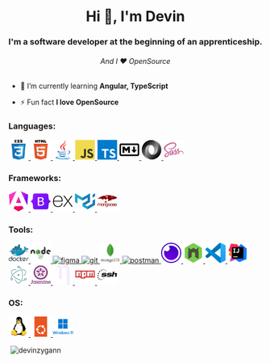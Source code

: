 <h1 align="center">Hi 👋, I'm Devin</h1>
<h3 align="center">I'm a software developer at the beginning of an apprenticeship.</h3>
<h6 align="center">And I ❤️ OpenSource</h6>

- 🌱 I’m currently learning **Angular, TypeScript**

- ⚡ Fun fact **I love OpenSource**

<h3 align="left">Languages:</h3>
<p align="left"> 
    <a href="https://www.w3schools.com/css/" target="_blank" rel="noreferrer"> 
        <img src="https://raw.githubusercontent.com/devicons/devicon/master/icons/css3/css3-original-wordmark.svg" alt="css3" width="40" height="40"/>
    </a>
    <a href="https://www.w3.org/html/" target="_blank" rel="noreferrer">
        <img src="https://raw.githubusercontent.com/devicons/devicon/master/icons/html5/html5-original-wordmark.svg" alt="html5" width="40" height="40"/>
    </a>
    <a href="https://www.java.com" target="_blank" rel="noreferrer">
        <img src="https://raw.githubusercontent.com/devicons/devicon/master/icons/java/java-original.svg" alt="java" width="40" height="40"/>
    </a>
    <a href="https://developer.mozilla.org/en-US/docs/Web/JavaScript" target="_blank" rel="noreferrer"> 
        <img src="https://raw.githubusercontent.com/devicons/devicon/master/icons/javascript/javascript-original.svg" alt="javascript" width="40" height="40"/>
    </a>
    <a href="https://www.typescriptlang.org/" target="_blank" rel="noreferrer"> 
        <img src="https://github.com/devicons/devicon/raw/refs/heads/master/icons/typescript/typescript-plain.svg" alt="TypeScript" width="40" height="40"/>
    </a>
    <a href="https://www.markdownguide.org/" target="_blank" rel="noreferrer"> 
        <img src="https://raw.githubusercontent.com/devicons/devicon/refs/heads/master/icons/markdown/markdown-original.svg" alt="Markdown" width="40" height="40"/>
    </a>
    <a href="https://www.markdownguide.org/" target="_blank" rel="noreferrer"> 
        <img src="https://github.com/devicons/devicon/raw/refs/heads/master/icons/json/json-original.svg" alt="JSON" width="40" height="40"/>
    </a>
    <a href="https://www.sass-lang.com/" target="_blank" rel="noreferrer"> 
        <img src="https://github.com/devicons/devicon/raw/refs/heads/master/icons/sass/sass-original.svg" alt="Sass" width="40" height="40"/>
    </a>

</p>

<h3 align="left">Frameworks:</h3>
<p align="left"> 
    <a href="https://www.angular.dev/" target="_blank" rel="noreferrer"> 
        <img src="https://github.com/devicons/devicon/raw/refs/heads/master/icons/angular/angular-original.svg" alt="javascript" width="40" height="40"/>
    </a>
    <a href="https://www.getbootstrap.com/" target="_blank" rel="noreferrer"> 
        <img src="https://github.com/devicons/devicon/raw/refs/heads/master/icons/bootstrap/bootstrap-original.svg" alt="javascript" width="40" height="40"/>
    </a>
    <a href="https://www.expressjs.com/" target="_blank" rel="noreferrer"> 
        <img src="https://github.com/devicons/devicon/raw/refs/heads/master/icons/express/express-original.svg" alt="express" width="40" height="40"/>
    </a>
    <a href="https://m3.material.io/" target="_blank" rel="noreferrer"> 
        <img src="https://github.com/devicons/devicon/raw/refs/heads/master/icons/materialui/materialui-original.svg" alt="Material Design" width="40" height="40"/>
    </a>
    <a href="https://m3.material.io/" target="_blank" rel="noreferrer"> 
        <img src="https://github.com/devicons/devicon/raw/refs/heads/master/icons/mongoose/mongoose-original-wordmark.svg" alt="Mongoose" width="40" height="40"/>
    </a>
</p>

<h3>Tools:</h3>
<p align="left">
    <a href="https://www.docker.com/" target="_blank" rel="noreferrer"> 
        <img src="https://raw.githubusercontent.com/devicons/devicon/master/icons/docker/docker-original-wordmark.svg" alt="docker" width="40" height="40"/>
    </a>
    <a href="https://nodejs.org" target="_blank" rel="noreferrer">
        <img src="https://raw.githubusercontent.com/devicons/devicon/master/icons/nodejs/nodejs-original-wordmark.svg" alt="nodejs" width="40" height="40"/>
    </a>
    <a href="https://www.figma.com/" target="_blank" rel="noreferrer">
        <img src="https://www.vectorlogo.zone/logos/figma/figma-icon.svg" alt="figma" width="40" height="40"/>
    </a> 
    <a href="https://git-scm.com/" target="_blank" rel="noreferrer"> 
        <img src="https://www.vectorlogo.zone/logos/git-scm/git-scm-icon.svg" alt="git" width="40" height="40"/>
    </a> 
    <a href="https://www.mongodb.com/" target="_blank" rel="noreferrer">
        <img src="https://raw.githubusercontent.com/devicons/devicon/master/icons/mongodb/mongodb-original-wordmark.svg" alt="mongodb" width="40" height="40"/>
    </a>
    <a href="https://postman.com" target="_blank" rel="noreferrer">
        <img src="https://www.vectorlogo.zone/logos/getpostman/getpostman-icon.svg" alt="postman" width="40" height="40"/>
    </a>
    <a href="https://insomnia.rest/" target="_blank" rel="noreferrer">
        <img src="https://raw.githubusercontent.com/devicons/devicon/refs/heads/master/icons/insomnia/insomnia-original.svg" alt="insomnia" width="40" height="40"/>
    </a>
    <a href="https://nodemon.io/" target="_blank" rel="noreferrer">
        <img src="https://github.com/devicons/devicon/raw/refs/heads/master/icons/nodemon/nodemon-original.svg" alt="nodemon" width="40" height="40"/>
    </a>
    <a href="https://code.visualstudio.com/" target="_blank" rel="noreferrer">
        <img src="https://github.com/devicons/devicon/raw/refs/heads/master/icons/vscode/vscode-original.svg" alt="vs code" width="40" height="40"/>
    </a>
    <a href="https://www.intellij.com/" target="_blank" rel="noreferrer">
        <img src="https://github.com/devicons/devicon/raw/refs/heads/master/icons/intellij/intellij-original.svg" alt="idea" width="40" height="40"/>
    </a>
    <a href="https://www.electronjs.org/" target="_blank" rel="noreferrer">
        <img src="https://github.com/devicons/devicon/raw/refs/heads/master/icons/electron/electron-original.svg" alt="electron" width="40" height="40"/>
    </a>
    <a href="https://jasmine.github.io/" target="_blank" rel="noreferrer">
        <img src="https://github.com/devicons/devicon/raw/refs/heads/master/icons/jasmine/jasmine-original-wordmark.svg" alt="jasmine" width="40" height="40"/>
    </a>
    <a href="https://www.nano-editor.org/" target="_blank" rel="noreferrer">
        <img src="https://github.com/devicons/devicon/raw/refs/heads/master/icons/nano/nano-original.svg" alt="nano" width="40" height="40"/>
    </a>
    <a href="https://www.npmjs.org/" target="_blank" rel="noreferrer">
        <img src="https://github.com/devicons/devicon/raw/refs/heads/master/icons/npm/npm-original-wordmark.svg" alt="npm" width="40" height="40"/>
    </a>
   <a href="https://www.openssh.com/" target="_blank" rel="noreferrer">
        <img src="https://github.com/devicons/devicon/raw/refs/heads/master/icons/ssh/ssh-original-wordmark.svg" alt="ssh" width="40" height="40"/>
    </a>
   

</p>

<h3>OS:</h3>
<p align="left">
    <a href="https://www.linux.org/" target="_blank" rel="noreferrer">
        <img src="https://raw.githubusercontent.com/devicons/devicon/master/icons/linux/linux-original.svg" alt="linux" width="40" height="40">
    </a>
    <a href="https://nodemon.io/" target="_blank" rel="noreferrer">
        <img src="https://github.com/devicons/devicon/raw/refs/heads/master/icons/ubuntu/ubuntu-original.svg" alt="insomnia" width="40" height="40"/>
    </a><a href="https://microsoft.com" target="_blank" rel="noreferrer">
        <img src="https://github.com/devicons/devicon/raw/refs/heads/master/icons/windows11/windows11-original-wordmark.svg" alt="insomnia" width="40" height="40"/>
    </a>

</p>

<p>&nbsp;<img align="center" src="https://github-readme-stats.vercel.app/api?username=devinzygann&show_icons=true&locale=en" alt="devinzygann"/></p>
